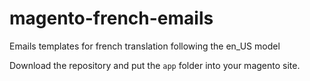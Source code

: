 # magento-french-emails
Emails templates for french translation following the en_US model

Download the repository and put the `app` folder into your magento site.
